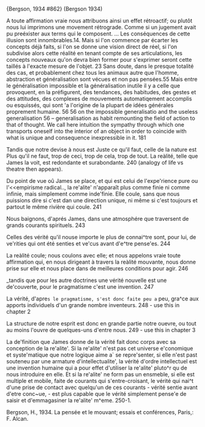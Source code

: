 ﻿{Bergson, 1934 #862}
(Bergson 1934)

A toute affirmation vraie nous attribuons ainsi un effet rétroactif; ou plutôt nous lui imprimons une movement rétrograde. Comme si un jugement avait pu preéxister aux terms qui le composent. ...
Les conséquences de cette illusion sont innombrables.14.
Mais si l'on commence par écarter les concepts déjà  faits, si l'on se donne une vision direct de réel, si l'on subdivise alors cette réalité en tenant compte de ses articulations, les concepts nouveaux qu'on devra bien former pour s'exprimer seront cette taillés à l'exacte mesure de l'objet. 23
Sans doute, dans le presque totalité des cas, et probablement chez tous les animaux autre que l'homme, abstraction et généralisation sont vécues et non pas pensées.55
Mais entre le  généralisation impossible et la  généralisation inutile il y a celle que provoquent, en la préfigurent, des tendances, des habitudes, des gestes et des attitudes, des complexes de mouvements automatiqement accomplis ou esquissés, qui sont 'a l'origine de la plupart de idées générales proprement humaine. 56
56 on the impossible generalisatio and the useless generalisation 
56 – generalisation as habit remounting the field of action to that of thought.
We call here intuition the sympathy through which one transports oneself into the interior of an object in order to coincide with what is unique and consequence inexpressible in it. 181

Tandis que notre devise à nous est Juste ce qu'il faut, celle de la nature est Plus qu'il ne faut, trop de ceci, trop de cela, trop de tout. La reàlité, telle que James la voit, est redondante et surabondante. 240 (analogy of life vs theatre then appears).

Du point de vue oû James se place, et qui  est celui de l'expe'rience pure ou l'<<empirisme radical.., la re'alite' n'apparaît plus comme finie ni comme infinie, mais simplement comme inde'finie. Elle coule, sans que nous puissions dire si c'est dan une direction unique, ni même si c'est toujours et partout le même rivière qui coule. 241

Nous baignons, d'aprés James, dans une atmosphére que traversent de grands courants spirituels. 243

Celles des vérité qu'il nouse importe le plus de connai^tre sont, pour lui, de ve'rities qui ont été senties et ve'cus avant d'e^tre pense'es. 244


La reàlité coule; nous coulons avec elle; et nous appelons vraie toute affirmation qui, en nous dirigeant à travers la reàlité mouvante, nous donne prise sur elle et nous place dans de meilleures conditions pour agir. 246

_tandis que pour les autre doctrines une vérité nouvelle est une de'couverte, pour le pragmatisme c'est une invention. 247

La vérité, d'apre`s le pragmatisme, s'est donc faite peu a` peu, gra^ce aux apports individuels d'un grande nombre inventeurs. 248 - use this in chapter 2

La structure de notre esprit est donc en grande partie notre ouevre, ou tout au moins l'ouvre de quelques-uns d'entre nous. 249 - use this in chapter 3

La de'finition que James donne de la vérité fait donc corps avec sa conception de la re'alite'. Si la re'alite' n'est pas cet universe e'conomique et syste'matique que notre logique aime a` se repre'senter, si elle n'est past souteneu par une armature d'intellectualite', la vérité d'ordre intellectuel est une invention humaine qui a pour effet d'utiliser la re'alite' pluto^r qu de nous introduire en elle. Et si la re'alite' ne form pas un ensmeble, si elle est multiple et mobile, faite de courants qui s'entre-croisant, le vérité qui nai^t d'une prise de contact avec quelqu'un de ces courants - vérité sentie avant d'etre conc~ue, - est plus capable que le vérité simplement pense'e de saisir et d'emmagasiner la re'alite' m^eme. 250-1.

Bergson, H., 1934. La pensée et le mouvant; essais et conférences, Paris,: F. Alcan.

